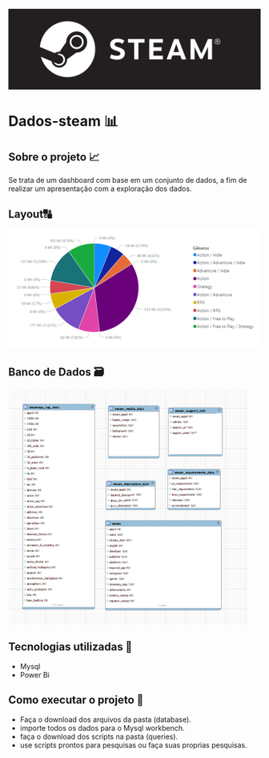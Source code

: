 ![logo](imagem/logo-steam.png)
 # Dados-steam 📊

## Sobre o projeto 📈
Se trata de  um dashboard com base em um conjunto de dados, a fim de realizar um apresentação com a exploração dos dados.

## Layout🔠
![graficos](imagem/generos-mais-populares-pessimista-pizza.png)
## Banco de Dados 🗃️ 
![Banco](imagem/banco-steam.png)
## Tecnologias utilizadas 🤖
- Mysql 
- Power Bi


## Como executar o projeto 🔄
- Faça o download dos arquivos da pasta (database).
- importe todos os dados para o Mysql workbench.
- faça o download dos scripts na pasta (queries).
- use scripts prontos para pesquisas ou faça suas proprias pesquisas.

